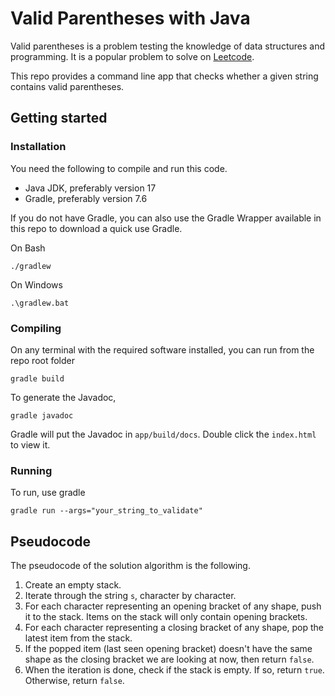 # Valid Parentheses with Java
Valid parentheses is a problem testing the knowledge of data structures and programming. It is a popular problem to solve on [Leetcode](https://leetcode.com/problems/valid-parentheses/).

This repo provides a command line app that checks whether a given string contains valid parentheses.

## Getting started
### Installation
You need the following to compile and run this code.
- Java JDK, preferably version 17
- Gradle, preferably version 7.6

If you do not have Gradle, you can also use the Gradle Wrapper available in this repo to download a quick use Gradle.

On Bash
```
./gradlew
```

On Windows
```
.\gradlew.bat
```

### Compiling
On any terminal with the required software installed, you can run from the repo root folder
```
gradle build
```

To generate the Javadoc,
```
gradle javadoc
```

Gradle will put the Javadoc in `app/build/docs`. Double click the `index.html` to view it.

### Running
To run, use gradle
```
gradle run --args="your_string_to_validate"
```

## Pseudocode
The pseudocode of the solution algorithm is the following.
1. Create an empty stack.
2. Iterate through the string `s`, character by character.
3. For each character representing an opening bracket of any shape, push it to the stack. Items on the stack will only contain opening brackets.
4. For each character representing a closing bracket of any shape, pop the latest item from the stack.
5. If the popped item (last seen opening bracket) doesn't have the same shape as the closing bracket we are looking at now, then return `false`.
6. When the iteration is done, check if the stack is empty. If so, return `true`. Otherwise, return `false`.
